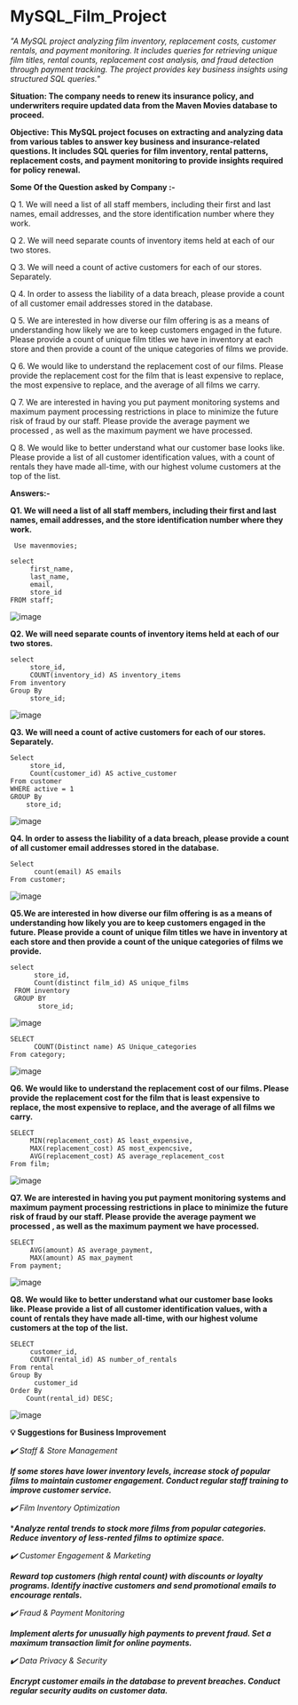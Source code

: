 # MySQL_Film_Project #

*"A MySQL project analyzing film inventory, replacement costs, customer rentals, and payment monitoring.  It includes queries for retrieving unique film titles, rental counts, replacement cost analysis, and fraud detection through payment tracking.  The project provides key business insights using structured SQL queries."*

**Situation:   The company needs to renew its insurance policy, and underwriters require updated data from the Maven Movies database to proceed.**

**Objective:   This MySQL project focuses on extracting and analyzing data from various tables to answer key business and insurance-related questions. 
             It includes SQL queries for film inventory, rental patterns, replacement costs, and payment monitoring to provide insights required for policy renewal.**

**Some Of the Question asked by Company :-**

Q 1. We will need a list of all staff members, including their first and last names, email addresses, and the store identification number where they work.
 
Q 2. We will need separate counts of inventory items held at each of our two stores.

Q 3. We will need a count of active customers for each of our stores. Separately.

Q 4. In order to assess the liability of a data breach, please provide a count of all customer email addresses stored in the database.

Q 5. We are interested in how diverse our film offering is as a means of understanding how likely we are to keep customers engaged in the future. Please provide a count of unique film titles we have in inventory 
     at each store and then provide a count of the unique categories of films we provide.

Q 6. We would like to understand the replacement cost of our films. Please provide the replacement cost for the film that is least expensive to replace, the most expensive to replace, and   the average of all 
     films we carry.

Q 7. We are interested in having you put payment monitoring systems and maximum payment processing restrictions in place to minimize the future risk of fraud by our staff. Please provide the average payment we 
     processed , as well as the maximum payment we have processed.

Q 8. We would like to better understand what our customer base looks like. Please provide a list of all customer identification values, with a count of rentals they have made all-time,
     with our highest volume customers at the top of the list.


**Answers:-**


 
**Q1.  We will need a list of all staff members, including their first and last names, email addresses, 
and the store identification number where they work.**

```
 Use mavenmovies;

select 
     first_name,
     last_name,
     email,
     store_id
FROM staff;
```

![image](https://github.com/user-attachments/assets/bcd648c7-3c9a-44c6-a12d-67e8bf8f71d2)


**Q2. We will need separate counts of inventory items held at each of our two stores.**

```
select
     store_id,
     COUNT(inventory_id) AS inventory_items
From inventory
Group By 
	 store_id;
```

![image](https://github.com/user-attachments/assets/31e372de-c924-4c23-aec4-9ab101c99aa1)

     
**Q3. We will need a count of active customers for each of our stores. Separately.**
```
Select 
     store_id,
     Count(customer_id) AS active_customer
From customer
WHERE active = 1
GROUP By 
    store_id;
 ```
![image](https://github.com/user-attachments/assets/f841dbe8-cc07-4aa9-9e4a-622d1d9c100f)

**Q4. In order to assess the liability of a data breach, please provide a count of all customer email addresses stored in the database.**

```
Select 
      count(email) AS emails
From customer;
```
![image](https://github.com/user-attachments/assets/950b8fde-b727-435e-8f75-557f74cb3283)

**Q5.We are interested in how diverse our film offering is as a means of understanding how likely you are to keep customers engaged in the future. Please provide a count of unique film titles we have in inventory at each store and then provide a count of the unique categories of films we provide.**

```
select 
      store_id,
      Count(distinct film_id) AS unique_films
 FROM inventory
 GROUP BY 
       store_id;
```
![image](https://github.com/user-attachments/assets/963f1192-26c1-4fa3-aac5-09568bc1c4de)


```
SELECT 
      COUNT(Distinct name) AS Unique_categories
From category;
```
![image](https://github.com/user-attachments/assets/d19febf7-63dc-436b-bf15-ea52914bbc68)


**Q6. We would like to understand the replacement cost of our films. Please provide the replacement cost for the film that is least expensive to replace, the most expensive to replace, and   the average of all films we carry.**


```
SELECT 
     MIN(replacement_cost) AS least_expensive,
     MAX(replacement_cost) AS most_expencsive,
     AVG(replacement_cost) AS average_replacement_cost
From film;
```

![image](https://github.com/user-attachments/assets/77a56341-0f3e-43d8-aeeb-40967afd2bc1)

**Q7. We are interested in having you put payment monitoring systems and maximum payment processing restrictions in place to minimize the future risk of fraud by our staff. Please provide the average payment we processed , as well as the maximum payment we have processed.**

```
SELECT
     AVG(amount) AS average_payment,
     MAX(amount) AS max_payment
From payment;
```
![image](https://github.com/user-attachments/assets/4d65e765-9032-44f6-ba91-3eb64dee5088)

**Q8. We would like to better understand what our customer base looks like. Please provide a list of all customer identification values, with a count of rentals they have made all-time, with our highest volume customers at the top of the list.**


```
SELECT
     customer_id,
     COUNT(rental_id) AS number_of_rentals
From rental
Group By 
      customer_id
Order By
	Count(rental_id) DESC;
```
![image](https://github.com/user-attachments/assets/266c1049-0785-40e8-8ea9-a8f67870f2a8)


**💡 Suggestions for Business Improvement**

*✔️ Staff & Store Management*

***If some stores have lower inventory levels, increase stock of popular films to maintain customer engagement.
Conduct regular staff training to improve customer service.***

*✔️ Film Inventory Optimization*

****Analyze rental trends to stock more films from popular categories.
Reduce inventory of less-rented films to optimize space.***

*✔️ Customer Engagement & Marketing*

***Reward top customers (high rental count) with discounts or loyalty programs.
Identify inactive customers and send promotional emails to encourage rentals.***

*✔️ Fraud & Payment Monitoring*

***Implement alerts for unusually high payments to prevent fraud.
Set a maximum transaction limit for online payments.***

*✔️ Data Privacy & Security*

***Encrypt customer emails in the database to prevent breaches.
Conduct regular security audits on customer data.***

